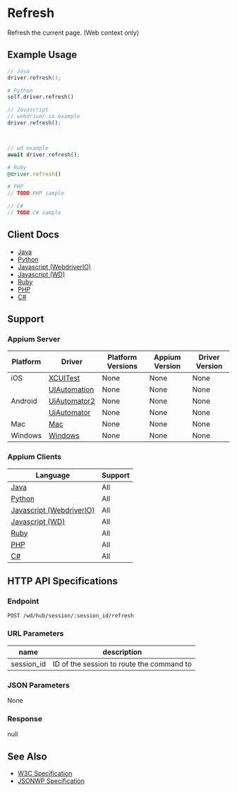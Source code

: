 # Refresh

Refresh the current page. (Web context only)
## Example Usage

```java
// Java
driver.refresh();

```

```python
# Python
self.driver.refresh()

```

```javascript
// Javascript
// webdriver.io example
driver.refresh();



// wd example
await driver.refresh();

```

```ruby
# Ruby
@driver.refresh()

```

```php
# PHP
// TODO PHP sample

```

```csharp
// C#
// TODO C# sample

```



## Client Docs

 * [Java](https://seleniumhq.github.io/selenium/docs/api/java/org/openqa/selenium/WebDriver.Navigation.html#refresh---) 
 * [Python](http://selenium-python.readthedocs.io/api.html#selenium.webdriver.remote.webdriver.WebDriver.refresh) 
 * [Javascript (WebdriverIO)](http://webdriver.io/api/protocol/refresh.html#description) 
 * [Javascript (WD)](https://github.com/admc/wd/blob/master/lib/commands.js#L503) 
 * [Ruby](http://www.rubydoc.info/gems/selenium-webdriver/Selenium/WebDriver/Navigation:refresh) 
 * [PHP](https://github.com/appium/php-client/) 
 * [C#](https://github.com/appium/appium-dotnet-driver/) 

## Support

### Appium Server

|Platform|Driver|Platform Versions|Appium Version|Driver Version|
|--------|----------------|------|--------------|--------------|
| iOS | [XCUITest](/docs/en/drivers/ios-xcuitest.md) | None | None | None |
|  | [UIAutomation](/docs/en/drivers/ios-uiautomation.md) | None | None | None |
| Android | [UiAutomator2](/docs/en/drivers/android-uiautomator2.md) | None | None | None |
|  | [UiAutomator](/docs/en/drivers/android-uiautomator.md) | None | None | None |
| Mac | [Mac](/docs/en/drivers/mac.md) | None | None | None |
| Windows | [Windows](/docs/en/drivers/windows.md) | None | None | None |

### Appium Clients 

|Language|Support|
|--------|-------|
|[Java](https://github.com/appium/java-client/releases/latest)| All |
|[Python](https://github.com/appium/python-client/releases/latest)| All |
|[Javascript (WebdriverIO)](http://webdriver.io/index.html)| All |
|[Javascript (WD)](https://github.com/admc/wd/releases/latest)| All |
|[Ruby](https://github.com/appium/ruby_lib/releases/latest)| All |
|[PHP](https://github.com/appium/php-client/releases/latest)| All |
|[C#](https://github.com/appium/appium-dotnet-driver/releases/latest)| All |

## HTTP API Specifications

### Endpoint

`POST /wd/hub/session/:session_id/refresh`

### URL Parameters

|name|description|
|----|-----------|
|session_id|ID of the session to route the command to|

### JSON Parameters

None

### Response

null

## See Also

* [W3C Specification](https://www.w3.org/TR/webdriver/#dfn-refresh)
* [JSONWP Specification](https://github.com/SeleniumHQ/selenium/wiki/JsonWireProtocol#sessionsessionidrefresh)
